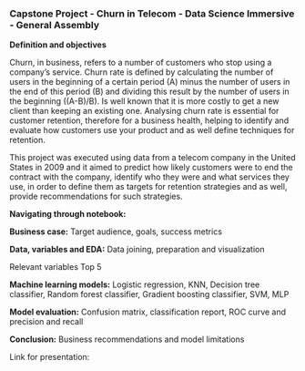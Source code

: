 ### **Capstone Project - Churn in Telecom - Data Science Immersive - General Assembly**

**Definition and objectives**

Churn, in business, refers to a number of customers who stop using a company’s service. Churn rate is defined by calculating the number of users in the beginning of a certain period (A) minus the number of users in the end of this period (B)  and dividing this result by the number of users in the beginning ((A-B)/B).
Is well known that it is more costly to get a new client than keeping an existing one. Analysing churn rate is essential for customer retention, therefore for a business health, helping to identify and evaluate how customers use your product and as well define techniques for retention.

This project was executed using data from a telecom company in the United States in 2009 and it aimed to predict how likely customers were to end the contract with the company, identify who they were and what services they use, in order to define them as targets for retention strategies and as well, provide recommendations for such strategies.

**Navigating through notebook:**

**Business case:**
Target audience, goals, success metrics

**Data, variables and EDA:**
Data joining, preparation and visualization

Relevant variables
Top 5

**Machine learning models:**
Logistic regression, KNN, Decision tree classifier, Random forest classifier, Gradient boosting classifier, SVM, MLP

**Model evaluation:**
Confusion matrix, classification report, ROC curve and precision and recall

**Conclusion:**
Business recommendations and model limitations

Link for presentation:
